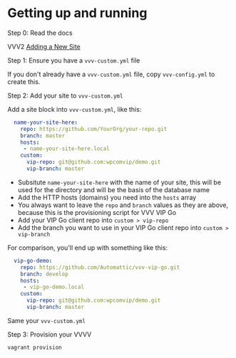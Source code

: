 # Getting up and running

Step 0: Read the docs

VVV2 [Adding a New Site](https://varyingvagrantvagrants.org/docs/en-US/adding-a-new-site/)

Step 1: Ensure you have a `vvv-custom.yml` file

If you don't already have a `vvv-custom.yml` file, copy `vvv-config.yml` to create this.

Step 2: Add your site to  `vvv-custom.yml`

Add a site block into `vvv-custom.yml`, like this:

``` yml
  name-your-site-here: 
    repo: https://github.com/YourOrg/your-repo.git
    branch: master
    hosts: 
     - name-your-site-here.local
    custom:
      vip-repo: git@github.com:wpcomvip/demo.git
      vip-branch: master
```

* Subsitute `name-your-site-here` with the name of your site, this will be used for the directory and will be the basis of the database name
* Add the HTTP hosts (domains) you need into the `hosts` array
* You always want to leave the `repo` and `branch` values as they are above, because this is the provisioning script for VVV VIP Go
* Add your VIP Go client repo into `custom > vip-repo`
* Add the branch you want to use in your VIP Go client repo into `custom > vip-branch`

For comparison, you'll end up with something like this:

``` yml
  vip-go-demo: 
    repo: https://github.com/Automattic/vvv-vip-go.git
    branch: develop
    hosts: 
     - vip-go-demo.local
    custom:
      vip-repo: git@github.com:wpcomvip/demo.git
      vip-branch: master
```

Same your `vvv-custom.yml`

Step 3: Provision your VVVV

``` bash
vagrant provision
```

